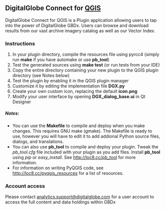 
## DigitalGlobe Connect for [QGIS](https://github.com/qgis) ##

DigitalGlobe Connect for QGIS is a Plugin application allowing users to tap into the power of DigitalGlobe GBDx.  Users can browse and download results from our vast archive imagery catalog as well as our Vector Index.



<h3>Instructions</h3>

<ol>
    <li>In your plugin directory, compile the resources file using pyrcc4 (simply run <b>make</b> if you have automake or use <b>pb_tool</b>)
    <li>Test the generated sources using <b>make test</b> (or run tests from your IDE)
    <li>Copy the entire directory containing your new plugin to the QGIS plugin directory (see Notes below)
    <li>Test the plugin by enabling it in the QGIS plugin manager
    <li>Customize it by editing the implementation file <b>DGX.py</b>
    <li>Create your own custom icon, replacing the default <b>icon.png</b>
    <li>Modify your user interface by opening <b>DGX_dialog_base.ui</b> in Qt Designer
</ol>

##### Notes: #####
<ul>
    <li>You can use the <b>Makefile</b> to compile and deploy when you
        make changes. This requires GNU make (gmake). The Makefile is ready to use, however you 
        will have to edit it to add addional Python source files, dialogs, and translations.
    <li>You can also use <b>pb_tool</b> to compile and deploy your plugin. Tweak the <i>pb_tool.cfg</i> file included with your plugin as you add files. Install <b>pb_tool</b> using 
        <i>pip</i> or <i>easy_install</i>. See <a href="http://loc8.cc/pb_tool">http://loc8.cc/pb_tool</a> for more information.
<li>For information on writing PyQGIS code, see <a href="http://loc8.cc/pyqgis_resources">http://loc8.cc/pyqgis_resources</a> for a list of resources.
</ul>

### Account access ###

Please contact <a href="analytics.support@digitalglobe.com">analytics.support@digitalglobe.com</a> for a user account to access the full content and data holdings within GBDx







